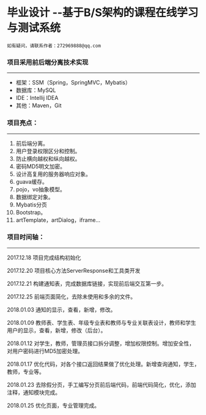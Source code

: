 # 毕业设计 --基于B/S架构的课程在线学习与测试系统

```
如有疑问，请联系作者：272969888@qq.com
```

### 项目采用前后端分离技术实现
***
- 框架：SSM（Spring，SpringMVC，Mybatis）
- 数据库：MySQL
- IDE：Intellij IDEA
- 其他：Maven，Git

### 项目亮点：
***
1. 前后端分离。
1. 用户登录权限区分和控制。
1. 防止横向越权和纵向越权。
1. 密码MD5明文加密。
1. 设计高复用的服务器响应对象。
1. guava缓存。
1. pojo，vo抽象模型。
1. 数据绑定对象。
1. Mybatis分页
1. Bootstrap。
1. artTemplate，artDialog，iframe...

### 项目时间轴：
***

2017.12.18  项目完成结构初始化

2017.12.20  项目核心方法ServerResponse和工具类开发

2017.12.21  构建通知表，完成数据库链接，实现前后端交互第一步。

2017.12.25  前端页面简化，去除未使用和多余的文件。

2018.01.03  通知的显示，查看，新增，修改。

2018.01.09  教师表、学生表、年级专业表和教师与专业关联表设计，教师和学生用户的显示，查看，新增，修改（后台）。

2018.01.12  对学生，教师，管理员接口拆分调整，增加权限控制。增加安全性，对用户密码进行MD5加密处理。

2018.01.17  优化代码，对各个接口返回结果做了优化处理。新增查询通知，学生，教师，专业等。

2018.01.23  去除假分页，手工编写分页前后端代码，前端代码简化，优化，添加注释，通知模块完成。

2018.01.25  优化页面，专业管理完成。            
      